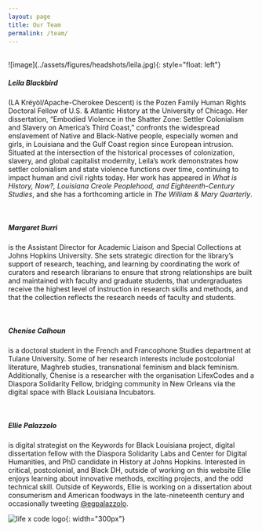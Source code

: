 ```yaml
---
layout: page
title: Our Team
permalink: /team/
---
```

<!-- Introductory matter describing our team structure etc. -->
<br>
![image](../assets/figures/headshots/leila.jpg){: style="float: left"}

##### Leila Blackbird
(LA Kréyòl/Apache-Cherokee Descent) is the Pozen Family Human Rights Doctoral Fellow of U.S. & Atlantic History at the University of Chicago. Her dissertation, “Embodied Violence in the Shatter Zone: Settler Colonialism and Slavery on America’s Third Coast,” confronts the widespread enslavement of Native and Black-Native people, especially women and girls, in Louisiana and the Gulf Coast region since European intrusion. Situated at the intersection of the historical processes of colonization, slavery, and global capitalist modernity, Leila’s work demonstrates how settler colonialism and state violence functions over time, continuing to impact human and civil rights today. Her work has appeared in *What is History, Now?, Louisiana Creole Peoplehood, and Eighteenth-Century Studies*, and she has a forthcoming article in *The William & Mary Quarterly*.

<br>

##### Margaret Burri  
is the Assistant Director for Academic Liaison and Special Collections at Johns Hopkins University. She sets strategic direction for the library’s support of research, teaching, and learning by coordinating the work of curators and research librarians to ensure that strong relationships are built and maintained with faculty and graduate students, that undergraduates receive the highest level of instruction in research skills and methods, and that the collection reflects the research needs of faculty and students.

<br>

##### Chenise Calhoun  
is a doctoral student in the French and Francophone Studies department at Tulane University. Some of her research interests include postcolonial literature, Maghreb studies, transnational feminism and black feminism. Additionally, Chenise is a researcher with the organisation LifexCodes and a Diaspora Solidarity Fellow, bridging community in New Orleans via the digital space with Black Louisiana Incubators.

<br>

##### Ellie Palazzolo 
is digital strategist on the Keywords for Black Louisiana project, digital dissertation fellow with the Diaspora Solidarity Labs and Center for Digital Humanities, and PhD candidate in History at Johns Hopkins. Interested in critical, postcolonial, and Black DH, outside of working on this website Ellie enjoys learning about innovative methods, exciting projects, and the odd technical skill. Outside of Keywords, Ellie is working on a dissertation about consumerism and American foodways in the late-nineteenth century and occasionally tweeting [@egpalazzolo](https://twitter.com/egpalazzolo).



![life x code logo](../assets/figures/poultry+vendor.png){: width="300px"}

